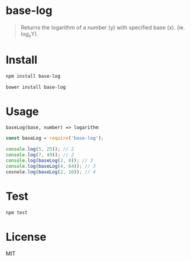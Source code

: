 # base-log

> Returns the logarithm of a number (y) with specified base (x). (ie. log<sub>x</sub>Y).

# Install

```bash
npm install base-log
```

```bash
bower install base-log
```

# Usage

`baseLog(base, number) => logarithm`

```javascript
const baseLog = require('base-log');

console.log(5, 25)); // 2
console.log(7, 49)); // 2
console.log(baseLog(2, 8)); // 3
console.log(baseLog(4, 64)); // 3
cosnole.log(baseLog(2, 16)); // 4
```

# Test

```bash
npm test
```

# License

MIT
